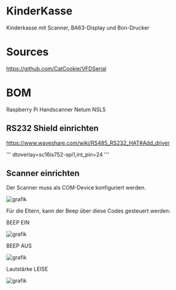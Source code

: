 # KinderKasse
Kinderkasse mit Scanner, BA63-Display und Bon-Drucker

# Sources
https://github.com/CatCookie/VFDSerial

# BOM 
Raspberry Pi
Handscanner Netum NSL5 

## RS232 Shield einrichten

https://www.waveshare.com/wiki/RS485_RS232_HAT#Add_driver

''' 
dtoverlay=sc16is752-spi1,int_pin=24 
'''


## Scanner einrichten

Der Scanner muss als COM-Device konfiguriert werden. 

![grafik](https://github.com/user-attachments/assets/692d69e5-d2de-45a3-ac9b-fac8e6df6d1c)

Für die Eltern, kann der Beep über diese Codes gesteuert werden: 

BEEP EIN

![grafik](https://github.com/user-attachments/assets/75567ca1-f730-4e01-b75b-60c989fc5fbb)


BEEP AUS

![grafik](https://github.com/user-attachments/assets/245ae556-e9b5-4f14-b018-279da3492066)


Lautstärke LEISE

![grafik](https://github.com/user-attachments/assets/41e276c0-c899-4ab6-ab72-8fe2dfd1a5b1)




